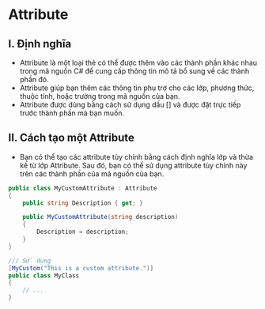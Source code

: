 # Attribute

## I. Định nghĩa

- Attribute là một loại thẻ có thể được thêm vào các thành phần khác nhau trong mã nguồn C# để cung cấp thông tin mô tả bổ sung về các thành phần đó.
- Attribute giúp bạn thêm các thông tin phụ trợ cho các lớp, phương thức, thuộc tính, hoặc trường trong mã nguồn của bạn.
- Attribute được dùng bằng cách sử dụng dấu [] và được đặt trực tiếp trước thành phần mà bạn muốn.

## II. Cách tạo một Attribute

- Bạn có thể tạo các attribute tùy chỉnh bằng cách định nghĩa lớp và thừa kế từ lớp Attribute. Sau đó, bạn có thể sử dụng attribute tùy chỉnh này trên các thành phần của mã nguồn của bạn.

```csharp
public class MyCustomAttribute : Attribute
{
    public string Description { get; }

    public MyCustomAttribute(string description)
    {
        Description = description;
    }
}

/// Sử dụng
[MyCustom("This is a custom attribute.")]
public class MyClass
{
    // ...
}
```